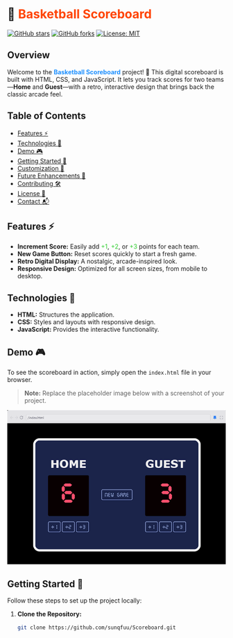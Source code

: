 # 🏀 <span style="color: #FF4500;">Basketball Scoreboard</span>

[![GitHub stars](https://img.shields.io/github/stars/sunqfuu/Scoreboard?style=social)](https://github.com/sunqfuu/Scoreboard/stargazers)
[![GitHub forks](https://img.shields.io/github/forks/sunqfuu/Scoreboard?style=social)](https://github.com/sunqfuu/Scoreboard/network/members)
[![License: MIT](https://img.shields.io/badge/License-MIT-yellow.svg)](LICENSE)

## Overview

Welcome to the **<span style="color: #1E90FF;">Basketball Scoreboard</span>** project! 🎉 This digital scoreboard is built with HTML, CSS, and JavaScript. It lets you track scores for two teams—**Home** and **Guest**—with a retro, interactive design that brings back the classic arcade feel.

## Table of Contents

- [Features ⚡](#features-)
- [Technologies 🔧](#technologies-)
- [Demo 🎮](#demo-)
- [Getting Started 🚀](#getting-started-)
- [Customization 🎨](#customization-)
- [Future Enhancements 🔮](#future-enhancements-)
- [Contributing 🛠️](#contributing-)
- [License 📄](#license-)
- [Contact 📬](#contact-)

## Features ⚡

- **Increment Score:** Easily add <span style="color: #32CD32;">+1</span>, <span style="color: #32CD32;">+2</span>, or <span style="color: #32CD32;">+3</span> points for each team.
- **New Game Button:** Reset scores quickly to start a fresh game.
- **Retro Digital Display:** A nostalgic, arcade-inspired look.
- **Responsive Design:** Optimized for all screen sizes, from mobile to desktop.

## Technologies 🔧

- **HTML:** Structures the application.
- **CSS:** Styles and layouts with responsive design.
- **JavaScript:** Provides the interactive functionality.

## Demo 🎮

To see the scoreboard in action, simply open the `index.html` file in your browser.

> **Note:** Replace the placeholder image below with a screenshot of your project.

![Basketball Scoreboard Preview](./ss.png)

## Getting Started 🚀

Follow these steps to set up the project locally:

1. **Clone the Repository:**

   ```bash
   git clone https://github.com/sunqfuu/Scoreboard.git
